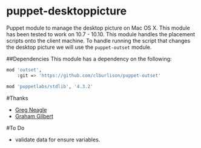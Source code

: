 puppet-desktoppicture
===================

Puppet module to manage the desktop picture on Mac OS X. This module has been tested to work on 10.7 - 10.10. This module handles the placement scripts onto the client machine. To handle running the script that changes the desktop picture we will use the ``puppet-outset`` module. 

##Dependencies
This module has a dependency on the following:

```bash
mod 'outset',
    :git => 'https://github.com/clburlison/puppet-outset'

mod 'puppetlabs/stdlib', '4.3.2'		
``` 


#Thanks
- [Greg Neagle](http://github.com/gregneagle)
- [Graham Gilbert](http://github.com/grahamgilbert)

#To Do
- validate data for ensure variables.